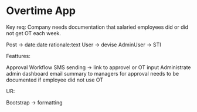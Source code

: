 # Overtime App

Key req: Company needs documentation that salaried employees did or did not get OT each week. 

Post -> date:date rationale:text
User -> devise
AdminUser -> STI

Feattures:

Approval Workflow
SMS sending -> link to approvel or OT input
Administrate admin dashboard
email summary to managers for approval
needs to be documented if employee did not use OT

UR:

Bootstrap -> formatting